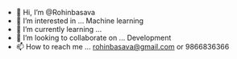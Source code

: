 - 👋 Hi, I’m @Rohinbasava
- 👀 I’m interested in ... Machine learning 
- 🌱 I’m currently learning ...
- 💞️ I’m looking to collaborate on ... Development 
- 📫 How to reach me ... rohinbasava@gmail.com or 9866836366

<!---
Rohinbasava/Rohinbasava is a ✨ special ✨ repository because its `README.md` (this file) appears on your GitHub profile.
You can click the Preview link to take a look at your changes.
--->

